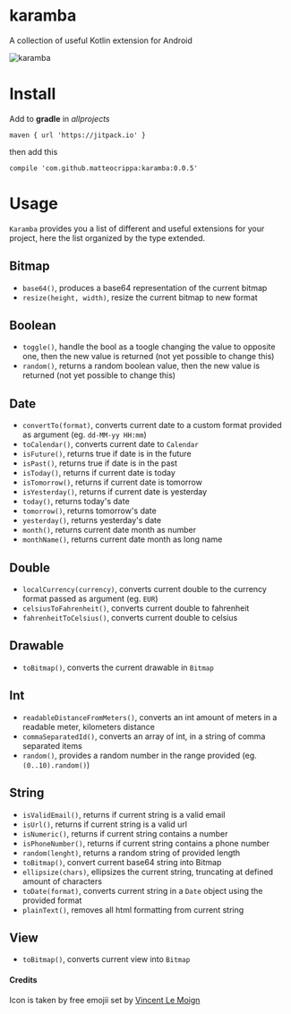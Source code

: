 # karamba
A collection of useful Kotlin extension for Android

![karamba](https://github.com/matteocrippa/karamba/blob/master/.github/karamba.png?raw=true)

# Install

Add to **gradle** in _allprojects_

```
maven { url 'https://jitpack.io' }
```

then add this

```
compile 'com.github.matteocrippa:karamba:0.0.5'
```

# Usage
`Karamba` provides you a list of different and useful extensions for your project, here the list organized by the type extended.


## Bitmap
- `base64()`, produces a base64 representation of the current bitmap 
- `resize(height, width)`, resize the current bitmap to new format

## Boolean
- `toggle()`, handle the bool as a toogle changing the value to opposite one, then the new value is returned (not yet possible to change this)
- `random()`, returns a random boolean value, then the new value is returned (not yet possible to change this)

## Date
- `convertTo(format)`, converts current date to a custom format provided as argument (eg. `dd-MM-yy HH:mm`)
- `toCalendar()`, converts current date to `Calendar`
- `isFuture()`, returns true if date is in the future
- `isPast()`, returns true if date is in the past
- `isToday()`, returns if current date is today
- `isTomorrow()`, returns if current date is tomorrow
- `isYesterday()`, returns if current date is yesterday
- `today()`, returns today's date
- `tomorrow()`, returns tomorrow's date
- `yesterday()`, returns yesterday's date
- `month()`, returns current date month as number
- `monthName()`, returns current date month as long name

## Double
- `localCurrency(currency)`, converts current double to the currency format passed as argument (eg. `EUR`)
- `celsiusToFahrenheit()`, converts current double to fahrenheit
- `fahrenheitToCelsius()`, converts current double to celsius

## Drawable
- `toBitmap()`, converts the current drawable in `Bitmap`

## Int
- `readableDistanceFromMeters()`, converts an int amount of meters in a readable meter, kilometers distance
- `commaSeparatedId()`, converts an array of int, in a string of comma separated items
- `random()`, provides a random number in the range provided (eg. `(0..10).random()`)

## String
- `isValidEmail()`, returns if current string is a valid email
- `isUrl()`, returns if current string is a valid url
- `isNumeric()`, returns if current string contains a number
- `isPhoneNumber()`, returns if current string contains a phone number
- `random(lenght)`, returns a random string of provided length
- `toBitmap()`, convert current base64 string into Bitmap
- `ellipsize(chars)`, ellipsizes the current string, truncating at defined amount of characters
- `toDate(format)`, converts current string in a `Date` object using the provided format
- `plainText()`, removes all html formatting from current string

## View
- `toBitmap()`, converts current view into `Bitmap`


#### Credits

Icon is taken by free emojii set by [Vincent Le Moign](https://dribbble.com/webalys)